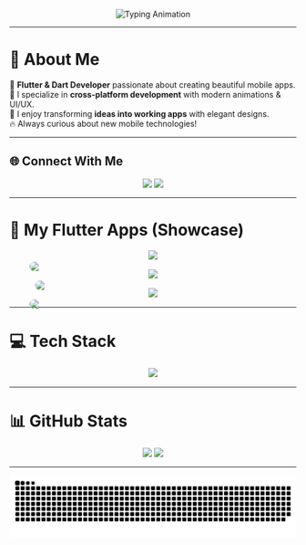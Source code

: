 <!-- 📱 Flutter Showcase Portfolio README -->

<!-- Animated Intro -->
<p align="center">
  <img src="https://readme-typing-svg.herokuapp.com?font=Lexend&weight=600&size=28&duration=4000&pause=1000&color=42A5F5&center=true&vCenter=true&width=800&lines=👋+Hi%2C+I'm+Batuhan+Gürkan;💙+Flutter+%26+Dart+Mobile+Developer;🚀+Building+Cross-Platform+Apps;🎨+Showcasing+My+Projects!" alt="Typing Animation" />
</p>

---

# 💫 About Me  
🌟 **Flutter & Dart Developer** passionate about creating beautiful mobile apps.  
📱 I specialize in **cross-platform development** with modern animations & UI/UX.  
🎨 I enjoy transforming **ideas into working apps** with elegant designs.  
🔥 Always curious about new mobile technologies!  

---

## 🌐 Connect With Me  
<p align="center">
  <a href="https://instagram.com/bthn_grkn"><img src="https://img.shields.io/badge/Instagram-%23E4405F.svg?style=for-the-badge&logo=Instagram&logoColor=white" /></a>
  <a href="https://www.linkedin.com/in/batuhanngurkan/"><img src="https://img.shields.io/badge/LinkedIn-%230077B5.svg?style=for-the-badge&logo=linkedin&logoColor=white" /></a>
</p>

---

# 📱 My Flutter Apps (Showcase)  

<p align="center">
  <img src="https://mockuphone.com/static/images/phones/iphone14.png" width="250px" />
  <img src="YOUR_APP_SCREENSHOT_URL" width="200px" style="position:absolute;margin-left:-225px;margin-top:20px;border-radius:20px;" />
</p>

<p align="center">
  <img src="https://mockuphone.com/static/images/phones/pixel6.png" width="250px" />
  <img src="YOUR_SECOND_APP_SCREENSHOT_URL" width="190px" style="position:absolute;margin-left:-215px;margin-top:20px;border-radius:20px;" />
</p>

<p align="center">
  <img src="https://mockuphone.com/static/images/phones/iphone13-pro.png" width="250px" />
  <img src="YOUR_THIRD_APP_SCREENSHOT_URL" width="200px" style="position:absolute;margin-left:-225px;margin-top:20px;border-radius:20px;" />
</p>

---

# 💻 Tech Stack  
<p align="center">
  <img src="https://skillicons.dev/icons?i=dart,flutter,firebase,androidstudio,vscode,figma,git,github" />
</p>

---

# 📊 GitHub Stats  
<p align="center">
  <img src="https://github-readme-stats.vercel.app/api?username=batuhangurkan&show_icons=true&theme=radical&hide_border=true" height="180em" />
  <img src="https://github-readme-streak-stats.herokuapp.com?user=batuhangurkan&theme=radical&hide_border=true" height="180em" />
</p>

---

<!-- Snake Animation Footer -->
<p align="center">
  <img src="https://raw.githubusercontent.com/platane/snk/output/github-contribution-grid-snake.svg" alt="snake animation" />
</p>
